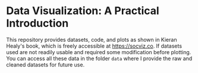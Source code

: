 # Data Visualization: A Practical Introduction

This repository provides datasets, code, and plots as shown in Kieran Healy's book, which is freely accessible at https://socviz.co. If datasets used are not readily usable and required some modification before plotting. You can access all these data in the folder `data` where I provide the raw and cleaned datasets for future use.
